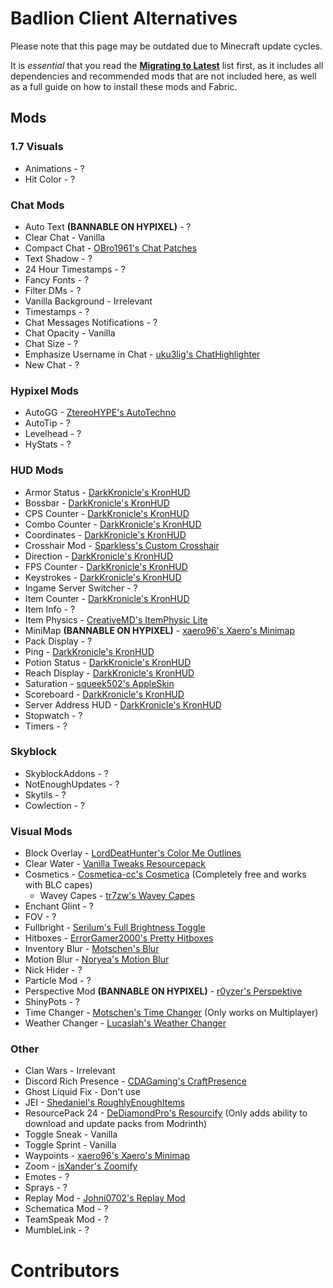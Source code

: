 # Badlion Client Alternatives

Please note that this page may be outdated due to Minecraft update cycles.

It is *essential* that you read the **[Migrating to Latest](https://alternatives.microcontrollers.dev/latest/migrating)** list first, as it includes all dependencies and recommended mods that are not included here, as well as a full guide on how to install these mods and Fabric.

## Mods

### 1.7 Visuals

* Animations - ?
* Hit Color  - ?

### Chat Mods
  
* Auto Text **(BANNABLE ON HYPIXEL)** - ?
* Clear Chat - Vanilla
* Compact Chat - [OBro1961's Chat Patches](https://modrinth.com/mod/chatpatches)
* Text Shadow - ?
* 24 Hour Timestamps - ?
* Fancy Fonts - ?
* Filter DMs - ?
* Vanilla Background - Irrelevant
* Timestamps - ?
* Chat Messages Notifications - ?
* Chat Opacity - Vanilla
* Chat Size - ?
* Emphasize Username in Chat - [uku3lig's ChatHighlighter](https://modrinth.com/mod/chathighlighter)
* New Chat - ?

### Hypixel Mods

* AutoGG - [ZtereoHYPE's AutoTechno](https://modrinth.com/mod/autotechno)
* AutoTip - ?
* Levelhead - ?
* HyStats - ?

### HUD Mods

* Armor Status - [DarkKronicle's KronHUD](https://modrinth.com/mod/kronhud)
* Bossbar - [DarkKronicle's KronHUD](https://modrinth.com/mod/kronhud)
* CPS Counter - [DarkKronicle's KronHUD](https://modrinth.com/mod/kronhud)
* Combo Counter - [DarkKronicle's KronHUD](https://modrinth.com/mod/kronhud)
* Coordinates - [DarkKronicle's KronHUD](https://modrinth.com/mod/kronhud)
* Crosshair Mod - [Sparkless's Custom Crosshair](https://modrinth.com/mod/custom-crosshair-mod)
* Direction - [DarkKronicle's KronHUD](https://modrinth.com/mod/kronhud)
* FPS Counter - [DarkKronicle's KronHUD](https://modrinth.com/mod/kronhud)
* Keystrokes - [DarkKronicle's KronHUD](https://modrinth.com/mod/kronhud)
* Ingame Server Switcher - ?
* Item Counter - [DarkKronicle's KronHUD](https://modrinth.com/mod/kronhud)
* Item Info - ?
* Item Physics - [CreativeMD's ItemPhysic Lite](https://modrinth.com/mod/itemphysic-lite)
* MiniMap **(BANNABLE ON HYPIXEL)** - [xaero96's Xaero's Minimap](https://modrinth.com/mod/xaeros-minimap)
* Pack Display - ?
* Ping - [DarkKronicle's KronHUD](https://modrinth.com/mod/kronhud)
* Potion Status - [DarkKronicle's KronHUD](https://modrinth.com/mod/kronhud)
* Reach Display - [DarkKronicle's KronHUD](https://modrinth.com/mod/kronhud)
* Saturation - [squeek502's AppleSkin](https://modrinth.com/mod/appleskin)
* Scoreboard - [DarkKronicle's KronHUD](https://modrinth.com/mod/kronhud)
* Server Address HUD - [DarkKronicle's KronHUD](https://modrinth.com/mod/kronhud)
* Stopwatch - ?
* Timers - ?

### Skyblock

* SkyblockAddons - ?
* NotEnoughUpdates - ?
* Skytils - ?
* Cowlection - ?

### Visual Mods

* Block Overlay - [LordDeatHunter's Color Me Outlines](https://modrinth.com/mod/color-me-outlines)
* Clear Water - [Vanilla Tweaks Resourcepack](https://vanillatweaks.net/picker/resource-packs)
* Cosmetics - [Cosmetica-cc's Cosmetica](https://modrinth.com/mod/cosmetica) (Completely free and works with BLC capes)
    * Wavey Capes - [tr7zw's Wavey Capes](https://modrinth.com/mod/wavey-capes)
* Enchant Glint - ?
* FOV - ?
* Fullbright - [Serilum's Full Brightness Toggle](https://modrinth.com/mod/full-brightness-toggle)
* Hitboxes - [ErrorGamer2000's Pretty Hitboxes](https://modrinth.com/mod/pretty-hitboxes)
* Inventory Blur - [Motschen's Blur](https://modrinth.com/mod/blur-fabric)
* Motion Blur - [Noryea's Motion Blur](https://modrinth.com/mod/motionblur)
* Nick Hider - ?
* Particle Mod - ?
* Perspective Mod **(BANNABLE ON HYPIXEL)** - [r0yzer's Perspektive](https://modrinth.com/mod/perspektive)
* ShinyPots - ?
* Time Changer - [Motschen's Time Changer](https://modrinth.com/mod/time-changer) (Only works on Multiplayer)
* Weather Changer - [Lucaslah's Weather Changer](https://modrinth.com/mod/weather-changer)

### Other

* Clan Wars - Irrelevant
* Discord Rich Presence - [CDAGaming's CraftPresence](https://modrinth.com/mod/craftpresence)
* Ghost Liquid Fix - Don't use
* JEI - [Shedaniel's RoughlyEnoughItems](https://modrinth.com/mod/roughly-enough-items)
* ResourcePack 24 - [DeDiamondPro's Resourcify](https://modrinth.com/mod/resourcify) (Only adds ability to download and update packs from Modrinth)
* Toggle Sneak - Vanilla
* Toggle Sprint - Vanilla
* Waypoints - [xaero96's Xaero's Minimap](https://www.curseforge.com/minecraft/mc-mods/xaeros-minimap)
* Zoom - [isXander's Zoomify](https://modrinth.com/mod/zoomify)
* Emotes - ?
* Sprays - ?
* Replay Mod - [Johni0702's Replay Mod](https://modrinth.com/mod/replaymod)
* Schematica Mod - ?
* TeamSpeak Mod - ?
* MumbleLink - ?

# Contributors
